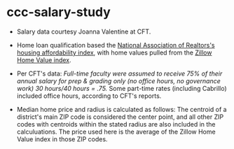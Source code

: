 # ccc-salary-study

* Salary data courtesy Joanna Valentine at CFT.

* Home loan qualification based the [National Association of Realtors's housing affordability index](https://www.nar.realtor/research-and-statistics/housing-statistics/housing-affordability-index/methodology), with home values pulled from the [Zillow Home Value index](https://www.zillow.com/research/data/).

* Per CFT's data: *Full-time faculty were assumed to receive 75% of their annual salary for prep & grading only (no office hours, no governance work) 30 hours/40 hours = .75.* Some part-time rates (including Cabrillo) included office hours, according to CFT's reports.

* Median home price and radius is calculated as follows: The centroid of a district's main ZIP code is considered the center point, and all other ZIP codes with centroids within the stated radius are also included in the calculuations. The price used here is the average of the Zillow Home Value index in those ZIP codes.
